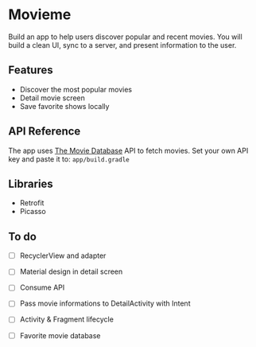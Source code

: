 # Movieme

Build an app to help users discover popular and recent movies. You will build a clean UI, sync to a server, and present information to the user.

## Features

- Discover the most popular movies
- Detail movie screen
- Save favorite shows locally

## API Reference

The app uses [The Movie Database](https://www.themoviedb.org/documentation/api) API to fetch movies. Set your own API key and paste it to:
    ```
    app/build.gradle
    ```

## Libraries

- Retrofit
- Picasso

## To do
- [ ] RecyclerView and adapter
- [ ] Material design in detail screen
- [ ] Consume API 
- [ ] Pass movie informations to DetailActivity with Intent
- [ ] Activity & Fragment lifecycle
- [ ] Favorite movie database

